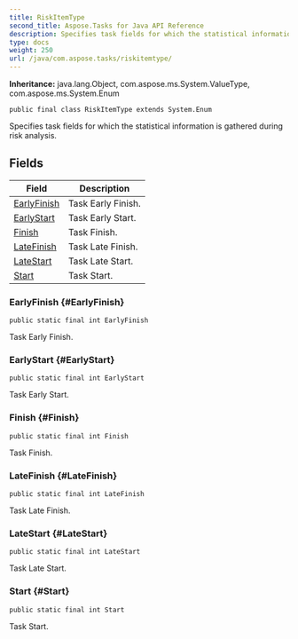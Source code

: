 ```yaml
---
title: RiskItemType
second_title: Aspose.Tasks for Java API Reference
description: Specifies task fields for which the statistical information is gathered during risk analysis.
type: docs
weight: 250
url: /java/com.aspose.tasks/riskitemtype/
---
```


**Inheritance:**
java.lang.Object, com.aspose.ms.System.ValueType, com.aspose.ms.System.Enum
```
public final class RiskItemType extends System.Enum
```

Specifies task fields for which the statistical information is gathered during risk analysis.
## Fields

| Field | Description |
| --- | --- |
| [EarlyFinish](#EarlyFinish) | Task Early Finish. |
| [EarlyStart](#EarlyStart) | Task Early Start. |
| [Finish](#Finish) | Task Finish. |
| [LateFinish](#LateFinish) | Task Late Finish. |
| [LateStart](#LateStart) | Task Late Start. |
| [Start](#Start) | Task Start. |
### EarlyFinish {#EarlyFinish}
```
public static final int EarlyFinish
```


Task Early Finish.

### EarlyStart {#EarlyStart}
```
public static final int EarlyStart
```


Task Early Start.

### Finish {#Finish}
```
public static final int Finish
```


Task Finish.

### LateFinish {#LateFinish}
```
public static final int LateFinish
```


Task Late Finish.

### LateStart {#LateStart}
```
public static final int LateStart
```


Task Late Start.

### Start {#Start}
```
public static final int Start
```


Task Start.

